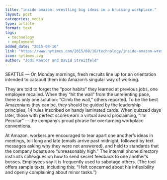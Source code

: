 ```yaml
---
title: "inside amazon: wrestling big ideas in a bruising workplace."
layout: post
categories: media
type: article
format: text
tags: 
 - technology
 - employment
added_date: "2015-08-16"
link: "https://www.nytimes.com/2015/08/16/technology/inside-amazon-wrestling-big-ideas-in-a-bruising-workplace.html"
icon: nytimes.svg
author: "Jodi Kantor and David Streitfeld"
---
```


SEATTLE — On Monday mornings, fresh recruits line up for an orientation intended to catapult them into Amazon’s singular way of working.

They are told to forget the “poor habits” they learned at previous jobs, one employee recalled. When they “hit the wall” from the unrelenting pace, there is only one solution: “Climb the wall,” others reported. To be the best Amazonians they can be, they should be guided by the leadership principles, 14 rules inscribed on handy laminated cards. When quizzed days later, those with perfect scores earn a virtual award proclaiming, “I’m Peculiar” — the company’s proud phrase for overturning workplace conventions.

At Amazon, workers are encouraged to tear apart one another’s ideas in meetings, toil long and late (emails arrive past midnight, followed by text messages asking why they were not answered), and held to standards that the company boasts are “unreasonably high.” The internal phone directory instructs colleagues on how to send secret feedback to one another’s bosses. Employees say it is frequently used to sabotage others. (The tool offers sample texts, including this: “I felt concerned about his inflexibility and openly complaining about minor tasks.”)
